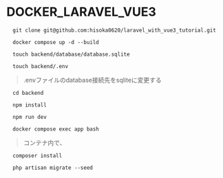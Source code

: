 # DOCKER_LARAVEL_VUE3

```
  git clone git@github.com:hisoka0620/laravel_with_vue3_tutorial.git
```

```
  docker compose up -d --build
```

```
  touch backend/database/database.sqlite
```

```
  touch backend/.env
```

> .envファイルのdatabase接続先をsqliteに変更する

```
  cd backend
```

```
  npm install
```

```
  npm run dev
```

```
  docker compose exec app bash
```

> コンテナ内で、

```
  composer install
```

```
  php artisan migrate --seed
```
